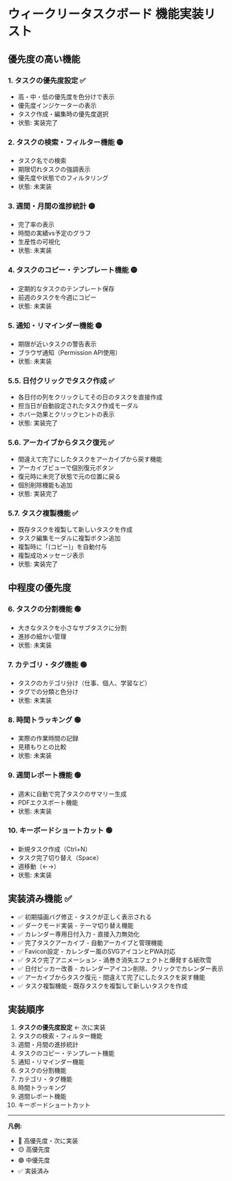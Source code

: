 # ウィークリータスクボード 機能実装リスト

## 優先度の高い機能

### 1. **タスクの優先度設定** ✅
- 高・中・低の優先度を色分けで表示
- 優先度インジケーターの表示
- タスク作成・編集時の優先度選択
- 状態: 実装完了

### 2. **タスクの検索・フィルター機能** 🟡
- タスク名での検索
- 期限切れタスクの強調表示
- 優先度や状態でのフィルタリング
- 状態: 未実装

### 3. **週間・月間の進捗統計** 🟡
- 完了率の表示
- 時間の実績vs予定のグラフ
- 生産性の可視化
- 状態: 未実装

### 4. **タスクのコピー・テンプレート機能** 🟡
- 定期的なタスクのテンプレート保存
- 前週のタスクを今週にコピー
- 状態: 未実装

### 5. **通知・リマインダー機能** 🟡
- 期限が近いタスクの警告表示
- ブラウザ通知（Permission API使用）
- 状態: 未実装

### 5.5. **日付クリックでタスク作成** ✅
- 各日付の列をクリックしてその日のタスクを直接作成
- 担当日が自動設定されたタスク作成モーダル
- ホバー効果とクリックヒントの表示
- 状態: 実装完了

### 5.6. **アーカイブからタスク復元** ✅
- 間違えて完了にしたタスクをアーカイブから戻す機能
- アーカイブビューで個別復元ボタン
- 復元時に未完了状態で元の位置に戻る
- 個別削除機能も追加
- 状態: 実装完了

### 5.7. **タスク複製機能** ✅
- 既存タスクを複製して新しいタスクを作成
- タスク編集モーダルに複製ボタン追加
- 複製時に「(コピー)」を自動付与
- 複製成功メッセージ表示
- 状態: 実装完了

## 中程度の優先度

### 6. **タスクの分割機能** 🟢
- 大きなタスクを小さなサブタスクに分割
- 進捗の細かい管理
- 状態: 未実装

### 7. **カテゴリ・タグ機能** 🟢
- タスクのカテゴリ分け（仕事、個人、学習など）
- タグでの分類と色分け
- 状態: 未実装

### 8. **時間トラッキング** 🟢
- 実際の作業時間の記録
- 見積もりとの比較
- 状態: 未実装

### 9. **週間レポート機能** 🟢
- 週末に自動で完了タスクのサマリー生成
- PDFエクスポート機能
- 状態: 未実装

### 10. **キーボードショートカット** 🟢
- 新規タスク作成（Ctrl+N）
- タスク完了切り替え（Space）
- 週移動（←→）
- 状態: 未実装

## 実装済み機能 ✅

- ✅ 初期描画バグ修正 - タスクが正しく表示される
- ✅ ダークモード実装 - テーマ切り替え機能
- ✅ カレンダー専用日付入力 - 直接入力無効化
- ✅ 完了タスクアーカイブ - 自動アーカイブと管理機能
- ✅ Favicon設定 - カレンダー風のSVGアイコンとPWA対応
- ✅ タスク完了アニメーション - 渦巻き消失エフェクトと爆発する紙吹雪
- ✅ 日付ピッカー改善 - カレンダーアイコン削除、クリックでカレンダー表示
- ✅ アーカイブからタスク復元 - 間違えて完了にしたタスクを戻す機能
- ✅ タスク複製機能 - 既存タスクを複製して新しいタスクを作成

## 実装順序

1. **タスクの優先度設定** ← 次に実装
2. タスクの検索・フィルター機能
3. 週間・月間の進捗統計
4. タスクのコピー・テンプレート機能
5. 通知・リマインダー機能
6. タスクの分割機能
7. カテゴリ・タグ機能
8. 時間トラッキング
9. 週間レポート機能
10. キーボードショートカット

---

**凡例:**
- 🔴 高優先度・次に実装
- 🟡 高優先度
- 🟢 中優先度
- ✅ 実装済み
